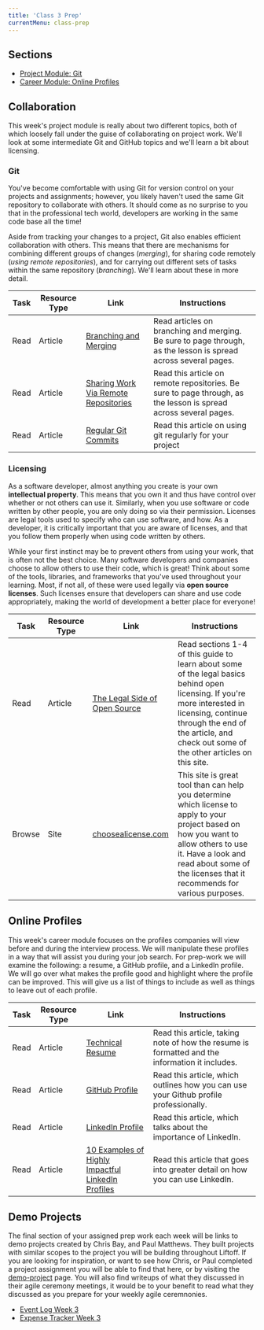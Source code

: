 ```yaml
---
title: 'Class 3 Prep'
currentMenu: class-prep
---
```


## Sections

- [Project Module: Git](#git)
- [Career Module: Online Profiles](#online-profiles)

## Collaboration

This week's project module is really about two different topics, both of which loosely fall under the guise of collaborating on project work. We'll look at some intermediate Git and GitHub topics and we'll learn a bit about licensing.

### Git

You've become comfortable with using Git for version control on your projects and assignments; however, you likely haven't used the same Git repository to collaborate with others. It should come as no surprise to you that in the professional tech world, developers are working in the same code base all the time!

Aside from tracking your changes to a project, Git also enables efficient collaboration with others. This means that there are mechanisms for combining different groups of changes (_merging_), for sharing code remotely (_using remote repositories_), and for carrying out different sets of tasks within the same repository (_branching_). We'll learn about these in more detail.

Task | Resource Type | Link | Instructions
|----|---------------|------|-------------|
Read | Article | [Branching and Merging](https://www.git-tower.com/learn/git/ebook/en/command-line/branching-merging/branching-can-change-your-life#start) | Read articles on branching and merging. Be sure to page through, as the lesson is spread across several pages.
Read | Article | [Sharing Work Via Remote Repositories](https://www.git-tower.com/learn/git/ebook/en/command-line/remote-repositories/introduction#start) | Read this article on remote repositories. Be sure to page through, as the lesson is spread across several pages.
Read | Article | [Regular Git Commits](../../articles/regular-git-commits/) | Read this article on using git regularly for your project

### Licensing

As a software developer, almost anything you create is your own **intellectual property**. This means that you own it and thus have control over whether or not others can use it. Similarly, when you use software or code written by other people, you are only doing so via their permission. Licenses are legal tools used to specify who can use software, and how. As a developer, it is critically important that you are aware of licenses, and that you follow them properly when using code written by others.

While your first instinct may be to prevent others from using your work, that is often not the best choice. Many software developers and companies choose to allow others to use their code, which is great! Think about some of the tools, libraries, and frameworks that you've used throughout your learning. Most, if not all, of these were used legally via **open source licenses**. Such licenses ensure that developers can share and use code appropriately, making the world of development a better place for everyone!

Task | Resource Type | Link | Instructions
|----|---------------|------|-------------|
Read | Article | [The Legal Side of Open Source](https://opensource.guide/legal/) | Read sections 1-4 of this guide to learn about some of the legal basics behind open licensing. If you're more interested in licensing, continue through the end of the article, and check out some of the other articles on this site.
Browse | Site | [choosealicense.com](https://choosealicense.com/) | This site is great tool than can help you determine which license to apply to your project based on how you want to allow others to use it. Have a look and read about some of the licenses that it recommends for various purposes.

## Online Profiles

This week's career module focuses on the profiles companies will view before and during the interview process. We will manipulate these profiles in a way that will assist you during your job search. For prep-work we will examine the following: a resume, a GitHub profile, and a LinkedIn profile. We will go over what makes the profile good and highlight where the profile can be improved. This will give us a list of things to include as well as things to leave out of each profile.

Task | Resource Type | Link | Instructions
|----|---------------|------|-------------|
Read | Article | [Technical Resume](../../articles/technical-resume/) | Read this article, taking note of how the resume is formatted and the information it includes.
Read | Article | [GitHub Profile](../../articles/github-profile/) | Read this article, which outlines how you can use your Github profile professionally.
Read | Article | [LinkedIn Profile](../../articles/linkedin-profile/) | Read this article, which talks about the importance of LinkedIn.
Read | Article | [10 Examples of Highly Impactful LinkedIn Profiles](https://komarketing.com/blog/10-examples-highly-impactful-linkedin-profiles/) | Read this article that goes into greater detail on how you can use LinkedIn.

## Demo Projects

The final section of your assigned prep work each week will be links to demo projects created by Chris Bay, and Paul Matthews. They built projects with similar scopes to the project you will be building throughout Liftoff. If you are looking for inspiration, or want to see how Chris, or Paul completed a project assignment you will be able to find that here, or by visiting the [demo-project](../../demo-projects/) page. You will also find writeups of what they discussed in their agile ceremony meetings, it would be to your benefit to read what they discussed as you prepare for your weekly agile ceremnonies.

- [Event Log Week 3](../../demo-projects/event-log/#week-3)
- [Expense Tracker Week 3](../../demo-projects/expense-tracker/#week-3)
